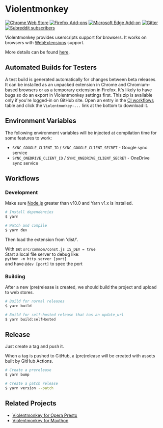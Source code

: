 # Violentmonkey

[![Chrome Web Store](https://img.shields.io/chrome-web-store/v/jinjaccalgkegednnccohejagnlnfdag.svg)](https://chrome.google.com/webstore/detail/violentmonkey/jinjaccalgkegednnccohejagnlnfdag)
[![Firefox Add-ons](https://img.shields.io/amo/v/violentmonkey.svg)](https://addons.mozilla.org/firefox/addon/violentmonkey)
[![Microsoft Edge Add-on](https://img.shields.io/badge/dynamic/json?label=microsoft%20edge%20add-on&query=%24.version&url=https%3A%2F%2Fmicrosoftedge.microsoft.com%2Faddons%2Fgetproductdetailsbycrxid%2Feeagobfjdenkkddmbclomhiblgggliao)](https://microsoftedge.microsoft.com/addons/detail/eeagobfjdenkkddmbclomhiblgggliao)
[![Gitter](https://img.shields.io/gitter/room/violentmonkey/violentmonkey.svg)](https://gitter.im/violentmonkey/violentmonkey)
[![Subreddit subscribers](https://img.shields.io/reddit/subreddit-subscribers/ViolentMonkey)](https://www.reddit.com/r/ViolentMonkey/)

Violentmonkey provides userscripts support for browsers.
It works on browsers with [WebExtensions](https://developer.mozilla.org/en-US/Add-ons/WebExtensions) support.

More details can be found [here](https://violentmonkey.github.io/).

## Automated Builds for Testers

A test build is generated automatically for changes between beta releases. It can be installed as an unpacked extension in Chrome and Chromium-based browsers or as a temporary extension in Firefox. It's likely to have bugs so do an export in Violentmonkey settings first. This zip is available only if you're logged-in on GitHub site. Open an entry in the [CI workflows](https://github.com/violentmonkey/violentmonkey/actions/workflows/ci.yml) table and click the `Violentmonkey-...` link at the bottom to download it.

## Environment Variables

The following environment variables will be injected at compilation time for some features to work:

- `SYNC_GOOGLE_CLIENT_ID` / `SYNC_GOOGLE_CLIENT_SECRET` - Google sync service
- `SYNC_ONEDRIVE_CLIENT_ID` / `SYNC_ONEDRIVE_CLIENT_SECRET` - OneDrive sync service

## Workflows

### Development

Make sure [Node.js](https://nodejs.org/) greater than v10.0 and Yarn v1.x is installed.

``` sh
# Install dependencies
$ yarn

# Watch and compile
$ yarn dev
```

Then load the extension from 'dist/'.

With set ```src/common/const.js IS_DEV = true```  
Start a local file server to debug like:  
```python -m http.server [port]```  
and have ```@dev [port]``` to spec the port

### Building

After a new (pre)release is created, we should build the project and upload to web stores.

``` sh
# Build for normal releases
$ yarn build

# Build for self-hosted release that has an update_url
$ yarn build:selfHosted
```

## Release

Just create a tag and push it.

When a tag is pushed to GitHub, a (pre)release will be created with assets built by GitHub Actions.

```sh
# Create a prerelease
$ yarn bump

# Create a patch release
$ yarn version --patch
```

## Related Projects

- [Violentmonkey for Opera Presto](https://github.com/violentmonkey/violentmonkey-oex)
- [Violentmonkey for Maxthon](https://github.com/violentmonkey/violentmonkey-mx)
